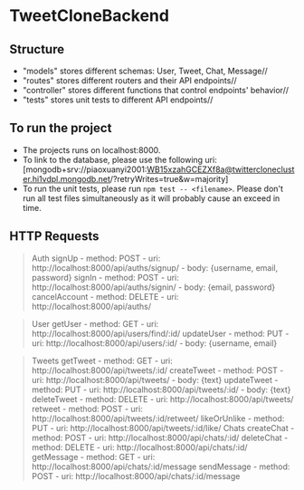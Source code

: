# TweetCloneBackend

## Structure
- "models" stores different schemas: User, Tweet, Chat, Message//
- "routes" stores different routers and their API endpoints//
- "controller" stores different functions that control endpoints' behavior//
- "tests" stores unit tests to different API endpoints//

## To run the project
- The projects runs on localhost:8000.
- To link to the database, please use the following uri: [mongodb+srv://piaoxuanyi2001:WB15xzahGCEZXf8a@twitterclonecluster.hi1vdpl.mongodb.net/?retryWrites=true&w=majority]
- To run the unit tests, please run `npm test -- <filename>`. Please don't run all test files simultaneously as it will probably cause an exceed in time.

## HTTP Requests
> Auth
  > signUp
    - method: POST
    - uri: http://localhost:8000/api/auths/signup/
    - body: {username, email, password}
  > signIn
    - method: POST
    - uri: http://localhost:8000/api/auths/signin/
    - body: {email, password}
  > cancelAccount
    - method: DELETE
    - uri: http://localhost:8000/api/auths/

> User
  > getUser
    - method: GET
    - uri: http://localhost:8000/api/users/find/:id/
  > updateUser
    - method: PUT
    - uri: http://localhost:8000/api/users/:id/
    - body: {username, email}

> Tweets
  > getTweet
    - method: GET
    - uri: http://localhost:8000/api/tweets/:id/
  > createTweet
    - method: POST
    - uri: http://localhost:8000/api/tweets/
    - body: {text}
  > updateTweet
    - method: PUT
    - uri: http://localhost:8000/api/tweets/:id/
    - body: {text}
  > deleteTweet
    - method: DELETE
    - uri: http://localhost:8000/api/tweets/
  > retweet
    - method: POST
    - uri: http://localhost:8000/api/tweets/:id/retweet/
  > likeOrUnlike
    - method: PUT
    - uri: http://localhost:8000/api/tweets/:id/like/
> Chats
  > createChat
    - method: POST
    - uri: http://localhost:8000/api/chats/:id/
  > deleteChat
    - method: DELETE
    - uri: http://localhost:8000/api/chats/:id/
  > getMessage
    - method: GET
    - uri: http://localhost:8000/api/chats/:id/message
  > sendMessage
    - method: POST
    - uri: http://localhost:8000/api/chats/:id/message
  
  
  
